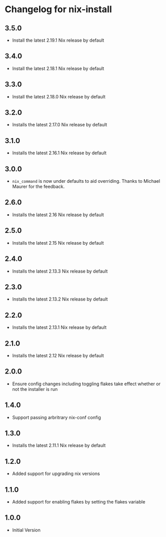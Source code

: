 # Changelog for nix-install

## 3.5.0
- Install the latest 2.19.1 Nix release by default

## 3.4.0
- Install the latest 2.18.1 Nix release by default

## 3.3.0
- Install the latest 2.18.0 Nix release by default

## 3.2.0
- Installs the latest 2.17.0 Nix release by default

## 3.1.0
- Installs the latest 2.16.1 Nix release by default

## 3.0.0
- `nix_command` is now under defaults to aid overriding. Thanks to Michael Maurer for the feedback.

## 2.6.0
- Installs the latest 2.16 Nix release by default

## 2.5.0
- Installs the latest 2.15 Nix release by default

## 2.4.0
- Installs the latest 2.13.3 Nix release by default

## 2.3.0
- Installs the latest 2.13.2 Nix release by default

## 2.2.0
- Installs the latest 2.13.1 Nix release by default

## 2.1.0
- Installs the latest 2.12 Nix release by default

## 2.0.0
- Ensure config changes including toggling flakes take effect whether or not the installer is run

## 1.4.0
- Support passing arbritrary nix-conf config
  
## 1.3.0
- Installs the latest 2.11.1 Nix release by default

## 1.2.0
- Added support for upgrading nix versions

## 1.1.0
- Added support for enabling flakes by setting the flakes variable

## 1.0.0
- Initial Version
